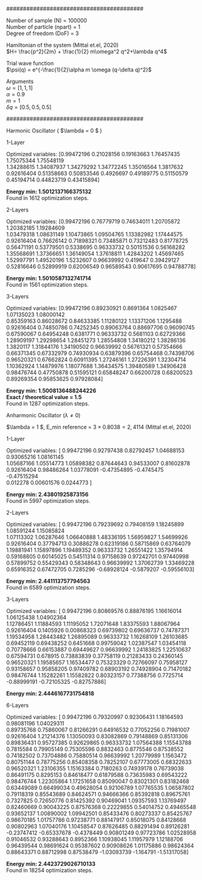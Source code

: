 
#########################################

Number of sample (N) = 100000  \
Number of particle (npart) = 1 \
Degree of freedom (DoF) = 3

Hamiltonian of the system (Mittal et.el, 2020) \
$H= \frac{p^2}{2m} + \frac{1}{2} m\omega^2 q^2+\lambda q^4$  

Trial wave function \
$\psi(q) = e^{-\frac{1}{2}\alpha m \omega (q-\delta q)^2}$

Arguments \
$\omega = [1,1,1]$ \
$\alpha = 0.9$ \
$m = 1$ \
$\delta q = [0.5, 0.5, 0.5]$ 

#########################################

Harmonic Oscillator ( $\lambda = 0 $ )

1-Layer

Optimized variables: [0.99472196 0.21028156 0.19163663 1.76457435 1.75075344 1.75548119 \
 1.34288615 1.34087937 1.34279292 1.34772245 1.35016564 1.3817632 \
 0.92616404 0.51358663 0.50853546 0.4926697  0.49189775 0.51150579 \
 0.45194714 0.44823719 0.43415894]

**Energy min: 1.5012137166375132** \
Found in 1612 optimization steps.

2-Layers

Optimized variables: [0.99472196 0.76779719 0.74634011 1.20705872 1.20382185 1.19284609 \
 1.03479318 1.08631149 1.10473865 1.09504765 1.13382982 1.17444575 \
 0.92616404 0.76626142 0.71898321 0.73485871 0.73212483 0.81778725 \
 0.56471191 0.53779501 0.5338695  0.96333732 0.50151536 0.56168282 \
 1.35568691 1.37366651 1.36149054 1.37618811 1.42843202 1.45697465 \
 1.52997791 1.49520196 1.5232607  0.96639992 0.419647   0.39429127 \
 0.52816646 0.52899919 0.62006549 0.96589543 0.90617695 0.94788778] 
 
**Energy min: 1.5010587132741714** \
Found in 1561 optimization steps.

3-Layers

Optimized variables: [0.99472196 0.89230921 0.8691364  1.0825467  1.07135023 1.08000142 \
 0.85359163 0.86028672 0.84633385 1.11280122 1.13371206 1.1295488 \
 0.92616404 0.74850786 0.74252345 0.89063764 0.88697706 0.96090745 \
 0.67590067 0.64954248 0.6381771  0.96333732 0.5681103  0.62729366 \
 1.28909197 1.29298654 1.28451273 1.28554808 1.34180212 1.38286136 \
 1.3820117  1.31844176 1.34190502 0.96639992 0.56761321 0.57354666 \
 0.66371345 0.67332979 0.74930934 0.63879396 0.65754468 0.74398706 \
 0.96520321 0.67662824 0.60911395 1.27246161 1.27226391 1.32304714 \
 1.10362924 1.14879976 1.18077688 1.36434575 1.39480589 1.34906428 \
 0.98476744 0.47750878 0.51595121 0.65848247 0.66200728 0.68200523 \
 0.89269354 0.95853625 0.97928084]
 
**Energy min: 1.5008136488244226** \
**Exact / theoretical value = 1.5** \
Found in 1287 optimization steps.


Anharmonic Oscillator ($\lambda \neq 0$)

$\lambda = 1 $, E_min reference = $3 \times  0.8038 = 2,4114$ (Mittal et.el, 2020)

1-Layer

Optimized variables: [ 0.99472196  0.92797438  0.82792457  1.04688153  0.93065216  1.08161145 \
  1.05687166  1.05514773  1.05898382  0.87644643  0.94533007  0.81602878 \
  0.92616404  0.98486264  1.03778091 -0.47354895 -0.4745475  -0.47515294 \
  0.012278    0.00601576  0.0244773 ]
  
**Energy min: 2.43801925873156** \
Found in 5997 optimization steps.

2-Layers

Optimized variables: [ 0.99472196  0.79239692  0.79408159  1.18245899  1.08591244  1.15085824 \
  1.07113302  1.06287646  1.06640888  1.48336195  1.56959827  1.54699926 \
  0.92616404  0.37794713  0.30886278  0.62319186  0.58715869  0.63764079 \
  1.19881941  1.15897896  1.19489352  0.96333732  1.26551422  1.35794914 \
  0.59168805  0.60145025  0.54511314  0.97158639  0.97242701  0.97440998 \
  0.57899752  0.55429343  0.58348643  0.96639992  1.37062739  1.33469228 \
  0.65916352  0.67472705  0.7285296  -0.68928124 -0.5879207  -0.59556103]
  
**Energy min: 2.441113757794563** \
Found in 6589 optimization steps.

3-Layers

Optimized variables: [ 0.99472196  0.80869576  0.88876195  1.16616014  1.06125438  1.04902364 \
  1.12786451  1.11884593  1.11195052  1.72071648  1.83375593  1.88067964 \
  0.92616404  0.1405926   0.00868323  0.69739802  0.69636737  0.74787371 \
  1.19534958  1.28443482  1.26895089  0.96333732  1.16268109  1.26103685 \
  0.69452119  0.69438252  0.6451668   0.99759042  1.02387547  1.03454118 \
  0.70778666  0.66153887  0.69449627  0.96639992  1.24183825  1.22510637 \
  0.67594731  0.678915    0.73883839  0.37758119  0.21283433  0.24360145 \
  0.96520321  1.19585657  1.16534477  0.75323329  0.72766097  0.75958127 \
  0.93158657  0.95858205  0.97409782  0.68903192  0.74928904  0.71470182 \
  0.98476744  1.15282261  1.15582822  0.80323157  0.77388756  0.7725714 \
 -0.88999191 -0.72105325 -0.82757886]
 
**Energy min: 2.4446167731754818**


6-Layers

Optimized variables: [ 0.99472196  0.79320997  0.92306431  1.18164593  0.98081196  1.04029311 \
  0.89735768  0.75860067  0.81266291  0.64916532  0.77052256  0.71981007 \
  0.92616404  1.21214376  1.13050093  0.83082869  0.79148869  0.85131306 \
  0.89836431  0.95727385  0.92629865  0.96333732  1.07564388  1.15543788 \
  0.7815584   0.79905149  0.75305596  0.8832463   0.8775546   0.87538552 \
  0.74182502  0.73704886  0.75880514  0.96639992  1.20779989  1.1563472 \
  0.80751144  0.78775256  0.85408358  0.78252107  0.67773005  0.68322633 \
  0.96520321  1.23106355  1.15163384  0.7180263   0.74939178  0.76739038 \
  0.86491175  0.8295153   0.84618477  0.61879588  0.73635983  0.69543222 \
  0.98476744  1.22305864  1.17251658  0.85090047  0.83021301  0.83182468 \
  0.63449089  0.66499034  0.49628054  0.92106789  1.07765535  1.06587802 \
  0.79118319  0.85543689  0.84624571  0.94666366  0.85392818  0.89675761 \
  0.7327825   0.72650776  0.81425392  0.90469041  1.09357593  1.13769497 \
  0.82460669  0.90043225  0.87576368  0.22229855  0.54014752  0.49465548 \
  0.93652137  1.00890002  1.09942501  0.85433476  0.80273337  0.85425767 \
  0.98670185  1.01757786  0.97238771  0.88147917  0.85018075  0.84128668 \
  0.90802963  1.07040176  1.10458547  0.87626485  0.88291494  0.89126281 \
 -0.23747412 -0.65337678 -0.4378449   0.90801249  0.97723786  1.02528958 \
  0.91046532  0.93288643  0.8952366   1.10938045  1.11957979  1.12188706 \
  0.96439544  0.98691624  0.95387602  0.90908626  1.01175886  0.98624364 \
  0.88643371  0.88712998  0.87538479 -1.03093739 -1.164791   -1.51317058] 
  
**Energy min: 2.4423729026710133** \
Found in 18254 optimization steps.

